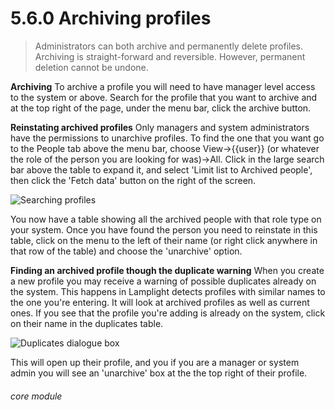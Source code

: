 # 5.6.0    Archiving profiles

>Administrators can both archive and permanently delete profiles. Archiving is straight-forward and reversible. However, permanent deletion cannot be undone.

**Archiving**
 To archive a profile you will need to have manager level access to the system or above. Search for the profile that you want to archive and at the top right of the page, under the menu bar, click the archive button.  

**Reinstating archived profiles**
Only managers and system administrators have the permissions to unarchive profiles.
To find the one that you want go to the People tab above the menu bar, choose View->{{user}} (or whatever the role of the person you are looking for was)->All. Click in the large search bar above the table to expand it, and select 'Limit list to Archived people', then click the 'Fetch data' button on the right of the screen. 

![Searching profiles](813a.png)

You now have a table showing all the archived people with that role type on your system. Once you have found the person you need to reinstate in this table, click on the menu to the left of their name (or right click anywhere in that row of the table) and choose the 'unarchive' option.

**Finding an archived profile though the duplicate warning**
When you create a new profile you may receive a warning of possible duplicates already on the system. This happens in Lamplight detects profiles with similar names to the one you're entering. It will look at archived profiles as well as current ones. If you see that the profile you're adding is already on the system, click on their name in the duplicates table. 

![Duplicates dialogue box](813b.png)

This will open up their profile, and you if you are a manager or system admin you will see an 'unarchive' box at the the top right of their profile. 


###### core module

